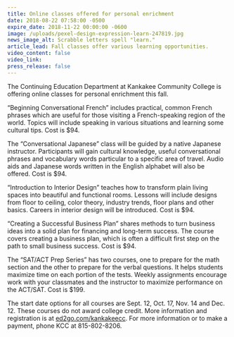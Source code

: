 ```yaml
---
title: Online classes offered for personal enrichment
date: 2018-08-22 07:58:00 -0500
expire_date: 2018-11-22 00:00:00 -0600
image: /uploads/pexel-design-expression-learn-247819.jpg
news_image_alt: Scrabble letters spell "learn."
article_lead: Fall classes offer various learning opportunities.
video_content: false
video_link:
press_release: false
---
```


The Continuing Education Department at Kankakee Community College is offering online classes for personal enrichment this fall.

“Beginning Conversational French” includes practical, common French phrases which are useful for those visiting a French-speaking region of the world. Topics will include speaking in various situations and learning some cultural tips. Cost is $94.

The “Conversational Japanese” class will be guided by a native Japanese instructor. Participants will gain cultural knowledge, useful conversational phrases and vocabulary words particular to a specific area of travel. Audio aids and Japanese words written in the English alphabet will also be offered. Cost is $94.

“Introduction to Interior Design” teaches how to transform plain living spaces into beautiful and functional rooms. Lessons will include designs from floor to ceiling, color theory, industry trends, floor plans and other basics. Careers in interior design will be introduced. Cost is $94.

“Creating a Successful Business Plan” shares methods to turn business ideas into a solid plan for financing and long-term success. The course covers creating a business plan, which is often a difficult first step on the path to small business success. Cost is $94.

The “SAT/ACT Prep Series” has two courses, one to prepare for the math section and the other to prepare for the verbal questions. It helps students maximize time on each portion of the tests. Weekly assignments encourage work with your classmates and the instructor to maximize performance on the ACT/SAT. Cost is $199.

The start date options for all courses are Sept. 12, Oct. 17, Nov. 14 and Dec. 12. These courses do not award college credit. More information and registration is at [ed2go.com/kankakeecc](https://www.ed2go.com/kankakeecc/). For more information or to make a payment, phone KCC at 815-802-8206.